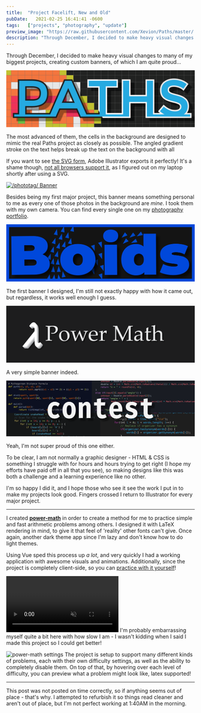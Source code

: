 ```yaml
---
title:  "Project Facelift, New and Old"
pubDate:   2021-02-25 16:41:41 -0600
tags:   ["projects", "photography", "update"]
preview_image: "https://raw.githubusercontent.com/Xevion/Paths/master/.media/banner.png"
description: "Through December, I decided to make heavy visual changes to many of my biggest projects, creating custom banners, of which I am quite proud..."
---
```


Through December, I decided to make heavy visual changes to many of my biggest projects, creating custom banners, of which I am quite proud...

[![/Paths/ Banner][paths-banner]][paths]

The most advanced of them, the cells in the background are designed to mimic the real Paths project as closely as possible.
The angled gradient stroke on the text helps break up the text on the background with all 

If you want to see [the SVG form][paths-svg], Adobe Illustrator exports it perfectly!
It's a shame though, [not all browsers support it][paths-svg-glitch], as I figured out on my laptop shortly after using a SVG.

[![/phototag/ Banner][phototag-banner]][phototag]

Besides being my first major project, this banner means something personal to me as every one of those photos in the background are *mine*.
I took them with my own camera. You can find every single one on my [photography portfolio][photography-portfolio].

[![/Boids/ Banner][boids-banner]][boids]

The first banner I designed, I'm still not exactly happy with how it came out, but regardless, it works well enough I guess.

[![/power-math/ Banner][power-math-banner]][power-math]

A very simple banner indeed.

[![/contest/ Banner][contest-banner]][contest]

Yeah, I'm not super proud of this one either.

To be clear, I am not normally a graphic designer - HTML & CSS is something I struggle with for hours and hours trying to get right 
(I hope my efforts have paid off in all that you see), so making designs like this was both a challenge and a learning experience like no other.

I'm so happy I did it, and I hope those who see it see the work I put in to make my projects look good. Fingers crossed I return to Illustrator for every major project.

---

I created [**power-math**][power-math] in order to create a method for me to practice simple and fast arithmetic problems among others.
I designed it with LaTeX rendering in mind, to give it that feel of 'reality' other fonts can't give.
Once again, another dark theme app since I'm lazy and don't know how to do light themes.

Using Vue sped this process up *a lot*, and very quickly I had a working application with awesome visuals and animations.
Additionally, since the project is completely client-side, so you can [practice with it yourself][power-math-pages]!

<video autoplay muted>
    <source src="/assets/img/power-math-demonstration.mp4" type="video/mp4">
</video>
I'm probably embarrassing myself quite a bit here with how slow I am - I wasn't kidding when I said I made this project so I could get better!

![power-math settings][power-math-settings]
The project is setup to support many different kinds of problems, each with their own difficulty settings, as well as the ability to completely disable them.
On top of that, by hovering over each level of difficulty, you can preview what a problem might look like, latex supported!

---

This post was not posted on time correctly, so if anything seems out of place - that's why. I attempted to refurbish it
so things read cleaner and aren't out of place, but I'm not perfect working at 1:40AM in the morning.

[paths]: https://github.com/Xevion/Paths
[paths-banner]: https://raw.githubusercontent.com/Xevion/Paths/master/.media/banner.png
[paths-svg]: https://raw.githubusercontent.com/Xevion/Paths/master/.media/banner.svg
[paths-svg-glitch]: https://i.imgur.com/ynZ5vqy.png
[phototag-banner]: https://raw.githubusercontent.com/Xevion/phototag/master/.media/banner.png
[phototag]: https://github.com/Xevion/phototag
[boids]: https://github.com/Xevion/Boids
[boids-banner]: https://raw.githubusercontent.com/Xevion/Boids/master/.media/banner.png
[power-math]: https://github.com/Xevion/power-math/
[power-math-banner]: https://raw.githubusercontent.com/Xevion/power-math/master/.media/banner.png
[contest]: https://github.com/Xevion/contest
[contest-banner]: https://raw.githubusercontent.com/Xevion/contest/master/.media/banner.png

[photography-portfolio]: https://www.rcw.photos/
[power-math-pages]: https://xevion.github.io/power-math/
[power-math-video]: /assets/img/power-math-demonstration.mp4
[power-math-settings]: /assets/img/power-math-settings.png
